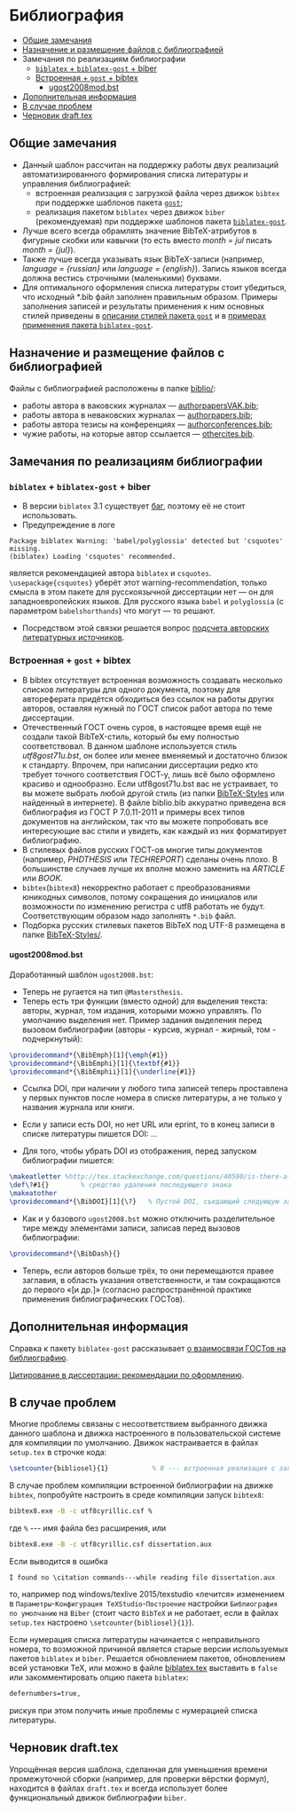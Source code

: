 # Библиография

* [Общие замечания](#Общие-замечания)
* [Назначение и размещение файлов с библиографией](#Назначение-и-размещение-файлов-с-библиографией)
* Замечания по реализациям библиографии
  * [`biblatex` + `biblatex-gost` + biber](#biblatex--biblatex-gost--biber)
  * [Встроенная + `gost` + bibtex](#Встроенная--gost--bibtex)
    * [ugost2008mod.bst](#ugost2008modbst)
* [Дополнительная информация](#Дополнительная-информация)
* [В случае проблем](#В-случае-проблем)
* [Черновик draft.tex](#Черновик-drafttex)

## Общие замечания
* Данный шаблон рассчитан на поддержку работы двух реализаций автоматизированного формирования списка литературы и управления библиографией:
  * встроенная реализация с загрузкой файла через движок ```bibtex``` при поддержке шаблонов пакета [```gost```](http://mirrors.ctan.org/biblio/bibtex/contrib/gost/gost.pdf);
  * реализация пакетом ```biblatex``` через движок ```biber``` (рекомендуемая) при поддержке шаблонов пакета [```biblatex-gost```](http://mirrors.ctan.org/macros/latex/contrib/biblatex-contrib/biblatex-gost/doc/biblatex-gost.pdf).
* Лучше всего всегда обрамлять значение BibTeX-атрибутов в фигурные скобки или кавычки (то есть вместо *month = jul* писать *month = {jul}*).
* Также лучше всегда указывать язык BibTeX-записи (например, *language = {russian}* или *language = {english}*). Запись языков всегда должна вестись строчными (маленькими) буквами.
* Для оптимального оформления списка литературы стоит убедиться, что исходный *.bib файл заполнен правильным образом.
Примеры заполнения записей и результаты применения к ним основных стилей приведены в [описании стилей пакета ```gost```](http://ctan.org/tex-archive/biblio/bibtex/contrib/gost) и в [примерах применения пакета ```biblatex-gost```](http://mirrors.ctan.org/macros/latex/contrib/biblatex-contrib/biblatex-gost/doc/biblatex-gost-examples.pdf).


## Назначение и размещение файлов с библиографией
Файлы с библиографией расположены в папке [biblio/](./biblio/):
* работы автора в ваковских журналах — [authorpapersVAK.bib](./biblio/authorpapersVAK.bib);
* работы автора в неваковских журналах — [authorpapers.bib](./biblio/authorpapers.bib);
* работы автора тезисы на конференциях — [authorconferences.bib](./biblio/authorconferences.bib);
* чужие работы, на которые автор ссылается — [othercites.bib](./biblio/othercites.bib).

## Замечания по реализациям библиографии
### ```biblatex``` + ```biblatex-gost``` + biber
* В версии ```biblatex``` 3.1 существует [баг](https://github.com/plk/biblatex/issues/355), поэтому её не стоит использовать.
* Предупреждение в логе
```
Package biblatex Warning: 'babel/polyglossia' detected but 'csquotes' missing.
(biblatex) Loading 'csquotes' recommended.
```
является рекомендацией автора ```biblatex``` и ```csquotes```.
```\usepackage{csquotes}``` уберёт этот warning-recommendation, только смысла в этом пакете для русскоязычной диссертации нет — он для западноевропейских языков. Для русского языка ```babel``` и ```polyglossia``` (с параметром ```babelshorthands```) что могут — то решают.
* Посредством этой связки решается вопрос [подсчета авторских литературных источников](https://github.com/AndreyAkinshin/Russian-Phd-LaTeX-Dissertation-Template/issues/33#issuecomment-150912772).

### Встроенная + ```gost``` + bibtex
* В bibtex отсутствует встроенная возможность создавать несколько списков литературы для одного документа, поэтому для автореферата придётся обходиться без ссылок на работы других авторов, оставляя нужный по ГОСТ список работ автора по теме диссертации.
* Отечественный ГОСТ очень суров, в настоящее время ещё не создали такой BibTeX-стиль, который бы ему полностью соответствовал. В данном шаблоне используется стиль *utf8gost71u.bst*, он более или менее вменяемый и достаточно близок к стандарту. Впрочем, при написании диссертации редко кто требует точного соответствия ГОСТ-у, лишь всё было оформлено красиво и однообразно. Если utf8gost71u.bst вас не устраивает, то вы можете выбрать любой другой стиль (из папки [BibTeX-Styles](BibTeX-Styles) или найденный в интернете). В файле biblio.bib аккуратно приведена вся библиография из ГОСТ Р 7.0.11-2011 и примеры всех типов документов на английском, так что вы можете попробовать все интересующие вас стили и увидеть, как каждый из них форматирует библиографию. 
* В стилевых файлов русских ГОСТ-ов многие типы документов (например, *PHDTHESIS* или *TECHREPORT*) сделаны очень плохо. В большинстве случаев лучше их вполне можно заменить на *ARTICLE* или *BOOK*.
* ```bibtex```(```bibtex8```) некорректно работает с преобразованиями юникодных символов, потому сокращения до инициалов или возможности по изменению регистра с utf8 работать не будут. Соответствующим образом надо заполнять ```*.bib``` файл.
* Подборка русских стилевых пакетов BibTeX под UTF-8 размещена в папке [BibTeX-Styles/](./BibTeX-Styles/).

#### ugost2008mod.bst
Доработанный шаблон ```ugost2008.bst```:
- Теперь не ругается на тип ```@Mastersthesis```.
- Теперь есть три функции (вместо одной) для выделения текста: авторы, журнал, том издания, которыми можно управлять. По умолчанию выделения нет.
Пример задания выделения перед вызовом библиографии (авторы - курсив, журнал - жирный, том - подчеркнутый):
```tex
\providecommand*{\BibEmph}[1]{\emph{#1}}
\providecommand*{\BibEmphi}[1]{\textbf{#1}}
\providecommand*{\BibEmphii}[1]{\underline{#1}} 
```
- Ссылка DOI, при наличии у любого типа записей теперь проставлена у первых пунктов после номера в списке литературы, а не  только у названия журнала или книги.

- Если у записи есть DOI, но нет URL или eprint, то в конец записи в списке литературы пишется DOI: ...

- Для того, чтобы убрать DOI из отображения, перед запуском библиографии пишется:
```tex
\makeatletter %http://tex.stackexchange.com/questions/40590/is-there-a-command-to-ignore-the-following-character
\def\?#1{}        % средство удаления последующего знака
\makeatother
\providecommand*{\BibDOI}[1]{\?}   % Пустой DOI, съедающий следующую за собой точку
```
- Как и у базового ```ugost2008.bst``` можно отключить разделительное тире между элементами записи, записав перед вызовов библиографии:
```tex
\providecommand*{\BibDash}{}
```
- Теперь, если авторов больше трёх, то они перемещаются правее заглавия, в область указания ответственности,  и там сокращаются до первого «[и др.]» (согласно распространённой практике применения библиографических ГОСТов). 



## Дополнительная информация
Справка к пакету ```biblatex-gost``` рассказывает [о взаимосвязи ГОСТов на библиографию](http://mirrors.ctan.org/macros/latex/contrib/biblatex-contrib/biblatex-gost/doc/biblatex-gost.pdf).

[Цитирование в диссертации: рекомендации по оформлению](http://www.dissernet.org/instructions/instruction/citation-in-the-thesis-recommendations-on-the-formulation.htm).

## В случае проблем
Многие проблемы связаны с несоответствием выбранного движка данного шаблона и движка настроенного в пользовательской системе для компиляции по умолчанию. Движок настраивается в файлах ```setup.tex``` в строчке кода:
```tex
\setcounter{bibliosel}{1}           % 0 --- встроенная реализация с загрузкой файла через движок bibtex8; 1 --- реализация пакетом biblatex через движок biber
```

В случае проблем компиляции встроенной библиографии на движке `bibtex`, попробуйте настроить в среде компиляции запуск `bibtex8`:
```bat
bibtex8.exe -B -c utf8cyrillic.csf %
```
где `%` --- имя файла без расширения, или

```bat
bibtex8.exe -B -c utf8cyrillic.csf dissertation.aux
```

Если выводится в ошибка
```
I found no \citation commands---while reading file dissertation.aux
```
то, например под windows/texlive 2015/texstudio «лечится» изменением в `Параметры`-`Конфигурация TeXStudio`-`Построение` настройки `Библиография по умолчанию` на `Biber` (стоит часто `BibTeX` и не работает, если в файлах `setup.tex` настроено `\setcounter{bibliosel}{1}`).

Если нумерация списка литературы начинается с неправильного номера, то возможной причиной является старые версии используемых пакетов `biblatex` и `biber`. Решается обновлением пакетов, обновлением всей установки TeX, или можно в файле [biblatex.tex](biblio/biblatex.tex) выставить в `false` или закомментировать опцию пакета `biblatex`:
```tex
defernumbers=true,
```
рискуя при этом получить иные проблемы с нумерацией списка литературы.

## Черновик draft.tex

Упрощённая версия шаблона, сделанная для уменьшения времени
промежуточной сборки (например, для проверки вёрстки формул),
находится в файлах `draft.tex` и всегда
использует более функциональный движок библиографии `biber`.
